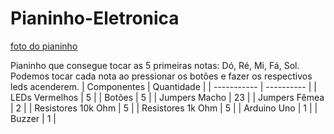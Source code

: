 # Pianinho-Eletronica

[foto do pianinho](pianinho.jpg.jpg)

Pianinho que consegue tocar as 5 primeiras notas: Dó, Ré, Mi, Fá, Sol. Podemos tocar cada nota ao pressionar os botões e fazer os respectivos leds acenderem.
| Componentes | Quantidade |
| ----------- | ---------- |
| LEDs Vermelhos | 5 |
| Botões | 5 |
| Jumpers Macho | 23 |
| Jumpers Fêmea | 2 |
| Resistores 10k Ohm | 5 |
| Resistores 1k Ohm | 5 |
| Arduino Uno | 1 | 
| Buzzer | 1 | 

